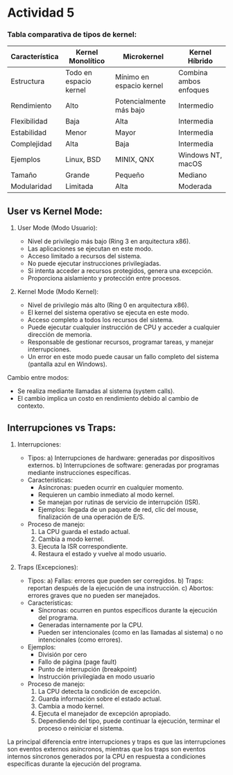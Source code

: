 # Actividad 5

### Tabla comparativa de tipos de kernel:

| Característica | Kernel Monolítico      | Microkernel              | Kernel Híbrido         |
| -------------- | ---------------------- | ------------------------ | ---------------------- |
| Estructura     | Todo en espacio kernel | Mínimo en espacio kernel | Combina ambos enfoques |
| Rendimiento    | Alto                   | Potencialmente más bajo  | Intermedio             |
| Flexibilidad   | Baja                   | Alta                     | Intermedia             |
| Estabilidad    | Menor                  | Mayor                    | Intermedia             |
| Complejidad    | Alta                   | Baja                     | Intermedia             |
| Ejemplos       | Linux, BSD             | MINIX, QNX               | Windows NT, macOS      |
| Tamaño         | Grande                 | Pequeño                  | Mediano                |
| Modularidad    | Limitada               | Alta                     | Moderada               |


## User vs Kernel Mode:

1. User Mode (Modo Usuario):
   - Nivel de privilegio más bajo (Ring 3 en arquitectura x86).
   - Las aplicaciones se ejecutan en este modo.
   - Acceso limitado a recursos del sistema.
   - No puede ejecutar instrucciones privilegiadas.
   - Si intenta acceder a recursos protegidos, genera una excepción.
   - Proporciona aislamiento y protección entre procesos.

2. Kernel Mode (Modo Kernel):
   - Nivel de privilegio más alto (Ring 0 en arquitectura x86).
   - El kernel del sistema operativo se ejecuta en este modo.
   - Acceso completo a todos los recursos del sistema.
   - Puede ejecutar cualquier instrucción de CPU y acceder a cualquier dirección de memoria.
   - Responsable de gestionar recursos, programar tareas, y manejar interrupciones.
   - Un error en este modo puede causar un fallo completo del sistema (pantalla azul en Windows).

Cambio entre modos:
- Se realiza mediante llamadas al sistema (system calls).
- El cambio implica un costo en rendimiento debido al cambio de contexto.

## Interrupciones vs Traps:

1. Interrupciones:
   - Tipos:
     a) Interrupciones de hardware: generadas por dispositivos externos.
     b) Interrupciones de software: generadas por programas mediante instrucciones específicas.
   - Características:
     - Asíncronas: pueden ocurrir en cualquier momento.
     - Requieren un cambio inmediato al modo kernel.
     - Se manejan por rutinas de servicio de interrupción (ISR).
     - Ejemplos: llegada de un paquete de red, clic del mouse, finalización de una operación de E/S.
   - Proceso de manejo:
     1. La CPU guarda el estado actual.
     2. Cambia a modo kernel.
     3. Ejecuta la ISR correspondiente.
     4. Restaura el estado y vuelve al modo usuario.

2. Traps (Excepciones):
   - Tipos:
     a) Fallas: errores que pueden ser corregidos.
     b) Traps: reportan después de la ejecución de una instrucción.
     c) Abortos: errores graves que no pueden ser manejados.
   - Características:
     - Síncronas: ocurren en puntos específicos durante la ejecución del programa.
     - Generadas internamente por la CPU.
     - Pueden ser intencionales (como en las llamadas al sistema) o no intencionales (como errores).
   - Ejemplos:
     - División por cero
     - Fallo de página (page fault)
     - Punto de interrupción (breakpoint)
     - Instrucción privilegiada en modo usuario
   - Proceso de manejo:
     1. La CPU detecta la condición de excepción.
     2. Guarda información sobre el estado actual.
     3. Cambia a modo kernel.
     4. Ejecuta el manejador de excepción apropiado.
     5. Dependiendo del tipo, puede continuar la ejecución, terminar el proceso o reiniciar el sistema.

La principal diferencia entre interrupciones y traps es que las interrupciones son eventos externos asíncronos, mientras que los traps son eventos internos síncronos generados por la CPU en respuesta a condiciones específicas durante la ejecución del programa.
